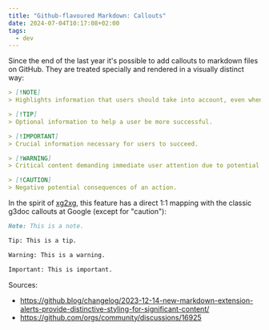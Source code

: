 ```yaml
---
title: "Github-flavoured Markdown: Callouts"
date: 2024-07-04T10:17:08+02:00
tags:
  - dev
---
```


Since the end of the last year it's possible to add callouts to markdown files
on GitHub. They are treated specially and rendered in a visually distinct way:

```md
> [!NOTE]
> Highlights information that users should take into account, even when skimming.

> [!TIP]
> Optional information to help a user be more successful.

> [!IMPORTANT]
> Crucial information necessary for users to succeed.

> [!WARNING]
> Critical content demanding immediate user attention due to potential risks.

> [!CAUTION]
> Negative potential consequences of an action.
```

In the spirit of [xg2xg](https://github.com/jhuangtw/xg2xg), this feature has a
direct 1:1 mapping with the classic g3doc callouts at Google (except for
"caution"):

```md
Note: This is a note.

Tip: This is a tip.

Warning: This is a warning.

Important: This is important.
```

Sources:

- https://github.blog/changelog/2023-12-14-new-markdown-extension-alerts-provide-distinctive-styling-for-significant-content/
- https://github.com/orgs/community/discussions/16925
